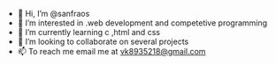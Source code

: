 - 👋 Hi, I’m @sanfraos
- 👀 I’m interested in .web development and competetive programming
- 🌱 I’m currently learning c ,html and css
- 💞️ I’m looking to collaborate on several projects 
- 📫 To reach me email me at vk8935218@gmail.com

<!---
sanfraos/sanfraos is a ✨ special ✨ repository because its `README.md` (this file) appears on your GitHub profile.
You can click the Preview link to take a look at your changes.
--->
